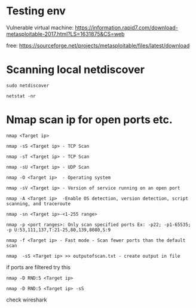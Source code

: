 # Testing env

Vulnerable virtual machine: https://information.rapid7.com/download-metasploitable-2017.html?LS=1631875&CS=web

free: https://sourceforge.net/projects/metasploitable/files/latest/download

# Scanning local netdiscover

```sudo netdiscover```

```netstat -nr```

# Nmap scan ip for open ports etc.

```nmap <Target ip>```

```nmap -sS <Target ip> - TCP Scan```

```nmap -sT <Target ip> - TCP Scan```

```nmap -sU <Target ip> - UDP Scan```

```nmap -O <Target ip>  - Operating system```

```nmap -sV <Target ip> - Version of service running on an open port```

```nmap -A <Target ip>  -Enable OS detection, version detection, script scanning, and traceroute ```

```nmap -sn <Target ip>-<1-255 range> ```

```nmap -p <port ranges>: Only scan specified ports Ex: -p22; -p1-65535; -p U:53,111,137,T:21-25,80,139,8080,S:9 ```


```nmap -f <Target ip> - Fast mode - Scan fewer ports than the default scan```

```nmap  -sS <Target ip> >> outputofscan.txt - create output in file```

if ports are filtered try this

```nmap -D RND:5 <Target ip>```

```nmap -D RND:5 <Target ip> -sS```

check wireshark